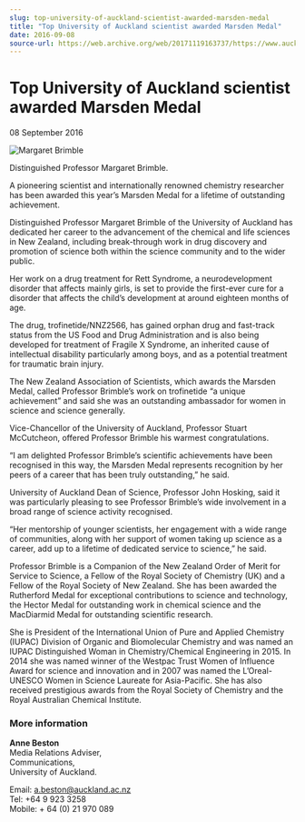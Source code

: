 ```yaml
---
slug: top-university-of-auckland-scientist-awarded-marsden-medal
title: "Top University of Auckland scientist awarded Marsden Medal"
date: 2016-09-08
source-url: https://web.archive.org/web/20171119163737/https://www.auckland.ac.nz/en/about/news-events-and-notices/news/news-2016/09/top-university-of-auckland-scientist-awarded-marsden-medal.html
---
```

Top University of Auckland scientist awarded Marsden Medal
==========================================================

08 September 2016

![Margaret Brimble ](https://www.auckland.ac.nz/en/about/news-events-and-notices/news/news-2016/09/top-university-of-auckland-scientist-awarded-marsden-medal/_jcr_content/par/textimage/image.img.jpg/1473308038349.jpg "Margaret Brimble ")

Distinguished Professor Margaret Brimble.

A pioneering scientist and internationally renowned chemistry researcher has been awarded this year’s Marsden Medal for a lifetime of outstanding achievement.

Distinguished Professor Margaret Brimble of the University of Auckland has dedicated her career to the advancement of the chemical and life sciences in New Zealand, including break-through work in drug discovery and promotion of science both within the science community and to the wider public.

Her work on a drug treatment for Rett Syndrome, a neurodevelopment disorder that affects mainly girls, is set to provide the first-ever cure for a disorder that affects the child’s development at around eighteen months of age.

The drug, trofinetide/NNZ2566, has gained orphan drug and fast-track status from the US Food and Drug Administration and is also being developed for treatment of Fragile X Syndrome, an inherited cause of intellectual disability particularly among boys, and as a potential treatment for traumatic brain injury.

The New Zealand Association of Scientists, which awards the Marsden Medal, called Professor Brimble’s work on trofinetide “a unique achievement” and said she was an outstanding ambassador for women in science and science generally.

Vice-Chancellor of the University of Auckland, Professor Stuart McCutcheon, offered Professor Brimble his warmest congratulations.

“I am delighted Professor Brimble’s scientific achievements have been recognised in this way, the Marsden Medal represents recognition by her peers of a career that has been truly outstanding,” he said.

University of Auckland Dean of Science, Professor John Hosking, said it was particularly pleasing to see Professor Brimble’s wide involvement in a broad range of science activity recognised.

“Her mentorship of younger scientists, her engagement with a wide range of communities, along with her support of women taking up science as a career, add up to a lifetime of dedicated service to science,” he said.

Professor Brimble is a Companion of the New Zealand Order of Merit for Service to Science, a Fellow of the Royal Society of Chemistry (UK) and a Fellow of the Royal Society of New Zealand. She has been awarded the Rutherford Medal for exceptional contributions to science and technology, the Hector Medal for outstanding work in chemical science and the MacDiarmid Medal for outstanding scientific research.

She is President of the International Union of Pure and Applied Chemistry (IUPAC) Division of Organic and Biomolecular Chemistry and was named an IUPAC Distinguished Woman in Chemistry/Chemical Engineering in 2015. In 2014 she was named winner of the Westpac Trust Women of Influence Award for science and innovation and in 2007 was named the L’Oreal-UNESCO Women in Science Laureate for Asia-Pacific. She has also received prestigious awards from the Royal Society of Chemistry and the Royal Australian Chemical Institute.

### More information

**Anne Beston**  
Media Relations Adviser,  
Communications,  
University of Auckland.

Email: [a.beston@auckland.ac.nz](mailto:a.beston@auckland.ac.nz)  
Tel: +64 9 923 3258  
Mobile: + 64 (0) 21 970 089